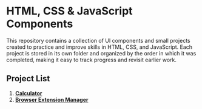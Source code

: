 # HTML, CSS & JavaScript Components

This repository contains a collection of UI components and small projects created to practice and improve skills in HTML, CSS, and JavaScript. Each project is stored in its own folder and organized by the order in which it was completed, making it easy to track progress and revisit earlier work.

## Project List
1. **[Calculator](https://kdfarrell.github.io/Components-HTML-CSS-JS/Calculator)**
2. **[Browser Extension Manager](https://kdfarrell.github.io/Components-HTML-CSS-JS/Browser%20Extension%20Manager/)**

